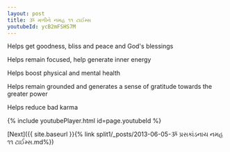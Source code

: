 ```yaml
---
layout: post
title: ૐ મળીને નમહ ૧૧ ટાઈમ્સ
youtubeId: ycB2mFSHS7M
---
```

 
 
Helps get goodness, bliss and peace and God's blessings
 
Helps remain focused, help generate inner energy 
 
Helps boost physical and mental health 
 
Helps remain grounded and generates a sense of gratitude towards the greater power 
 
Helps reduce bad karma
 
 
 
 


{% include youtubePlayer.html id=page.youtubeId %}
 
[Next]({{ site.baseurl }}{% link  split1/_posts/2013-06-05-ૐ પ્રસકાંડનાય નમહ ૧૧ ટાઈમ્સ.md%})
 
